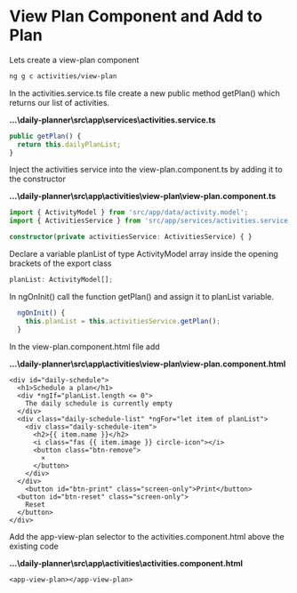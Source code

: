 # View Plan Component and Add to Plan

Lets create a view-plan component

```bash
ng g c activities/view-plan
```

In the activities.service.ts file create a new public method getPlan\(\) which returns our list of activities.

**...\daily-planner\src\app\services\activities.service.ts**

```typescript
public getPlan() {
  return this.dailyPlanList;
}
```

Inject the activities service into the view-plan.component.ts by adding it to the constructor

**...\daily-planner\src\app\activities\view-plan\view-plan.component.ts**

```typescript
import { ActivityModel } from 'src/app/data/activity.model';
import { ActivitiesService } from 'src/app/services/activities.service';
```

```typescript
constructor(private activitiesService: ActivitiesService) { }
```

Declare a variable planList of type ActivityModel array inside the opening brackets of the export class

```typescript
planList: ActivityModel[];
```

In ngOnInit\(\) call the function getPlan\(\) and assign it to planList variable.

```typescript
  ngOnInit() {
    this.planList = this.activitiesService.getPlan();
  }
```

In the view-plan.component.html file add

**...\daily-planner\src\app\activities\view-plan\view-plan.component.html** 

```markup
<div id="daily-schedule">
  <h1>Schedule a plan</h1>
  <div *ngIf="planList.length <= 0">
    The daily schedule is currently empty
  </div>
  <div class="daily-schedule-list" *ngFor="let item of planList">
    <div class="daily-schedule-item">
      <h2>{{ item.name }}</h2>
      <i class="fas {{ item.image }} circle-icon"></i>
      <button class="btn-remove">
        ×
      </button>
    </div>
  </div>
    <button id="btn-print" class="screen-only">Print</button>
  <button id="btn-reset" class="screen-only">
    Reset
  </button>
</div>
```

Add the app-view-plan selector to the activities.component.html above the existing code

**...\daily-planner\src\app\activities\activities.component.html**

```markup
<app-view-plan></app-view-plan>
```

